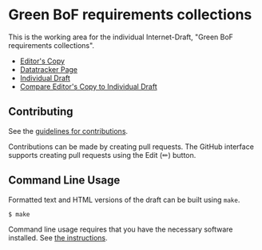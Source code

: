 # Green BoF requirements collections

This is the working area for the individual Internet-Draft, "Green BoF requirements collections".

* [Editor's Copy](https://emile22.github.io/green-bof-req-collections/#go.draft-stephan-green-bof-reqs-collections.html)
* [Datatracker Page](https://datatracker.ietf.org/doc/draft-stephan-green-bof-reqs-collections)
* [Individual Draft](https://datatracker.ietf.org/doc/html/draft-stephan-green-bof-reqs-collections)
* [Compare Editor's Copy to Individual Draft](https://emile22.github.io/green-bof-req-collections/#go.draft-stephan-green-bof-reqs-collections.diff)


## Contributing

See the
[guidelines for contributions](https://github.com/emile22/green-bof-req-collections/blob/main/CONTRIBUTING.md).

Contributions can be made by creating pull requests.
The GitHub interface supports creating pull requests using the Edit (✏) button.


## Command Line Usage

Formatted text and HTML versions of the draft can be built using `make`.

```sh
$ make
```

Command line usage requires that you have the necessary software installed.  See
[the instructions](https://github.com/martinthomson/i-d-template/blob/main/doc/SETUP.md).

